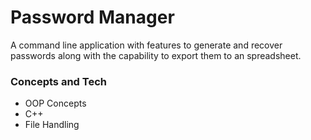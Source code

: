 # Password Manager
A command line application with features to generate and recover passwords along with the capability to export them to an spreadsheet. 

### Concepts and Tech
 - OOP Concepts
 - C++
 - File Handling
   

